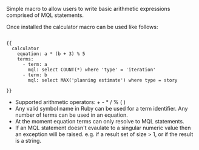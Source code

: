 Simple macro to allow users to write basic arithmetic expressions comprised of MQL statements.

Once installed the calculator macro can be used like follows:

<pre><code>
{{
  calculator
    equation: a * (b + 3) % 5
    terms:
      - term: a
        mql: select COUNT(*) where 'type' = 'iteration'
      - term: b
        mql: select MAX('planning estimate') where type = story

}}
</code></pre>

* Supported arithmetic operators: + - * / % ( )
* Any valid symbol name in Ruby can be used for a term identifier.  Any number of terms can be used in an equation.
* At the moment equation terms can only resolve to MQL statements.
* If an MQL statement doesn't evaulate to a singular numeric value then an exception will be raised.  e.g. if a result set of size > 1, or if the result is a string.
